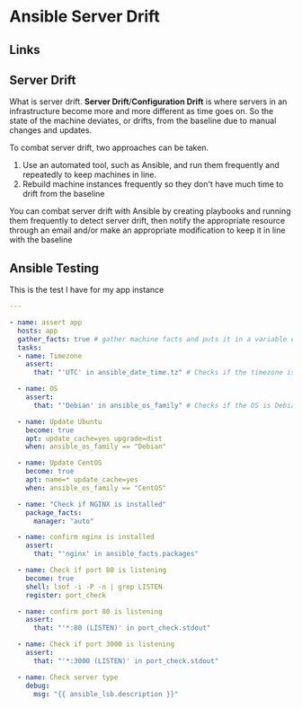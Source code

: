 # Ansible Server Drift

## Links


## Server Drift

What is server drift. **Server Drift**/**Configuration Drift** is where servers in an infrastructure become more and more different as time goes on. So the state of the machine deviates, or drifts, from the baseline due to manual changes and updates.

To combat server drift, two approaches can be taken.

1. Use an automated tool, such as Ansible, and run them frequently and repeatedly to keep machines in line.
2. Rebuild machine instances frequently so they don't have much time to drift from the baseline

You can combat server drift with Ansible by creating playbooks and running them frequently to detect server drift, then notify the appropriate resource through an email and/or make an appropriate modification to keep it in line with the baseline

## Ansible Testing

This is the test I have for my app instance

```yaml
---

- name: assert app
  hosts: app
  gather_facts: true # gather machine facts and puts it in a variable called ansible_facts
  tasks:
  - name: Timezone
    assert:
      that: "'UTC' in ansible_date_time.tz" # Checks if the timezone is in UTC

  - name: OS
    assert:
      that: "'Debian' in ansible_os_family" # Checks if the OS is Debian

  - name: Update Ubuntu
    become: true
    apt: update_cache=yes upgrade=dist
    when: ansible_os_family == "Debian"

  - name: Update CentOS
    become: true
    apt: name=* update_cache=yes
    when: ansible_os_family == "CentOS"

  - name: "Check if NGINX is installed"
    package_facts:
      manager: "auto"

  - name: confirm nginx is installed
    assert:
      that: "'nginx' in ansible_facts.packages"

  - name: Check if port 80 is listening
    become: true
    shell: lsof -i -P -n | grep LISTEN
    register: port_check

  - name: confirm port 80 is listening
    assert:
      that: "'*:80 (LISTEN)' in port_check.stdout"

  - name: Check if port 3000 is listening
    assert:
      that: "'*:3000 (LISTEN)' in port_check.stdout"

  - name: Check server type
    debug:
      msg: "{{ ansible_lsb.description }}"
```


